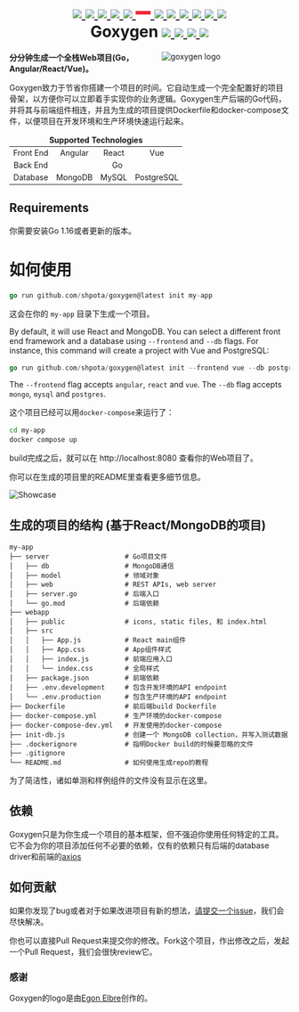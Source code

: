 <h1 align="center">
    <a href="https://github.com/Shpota/goxygen/tree/main/docs/README.md">
        <img height="20px" src="https://cdnjs.cloudflare.com/ajax/libs/flag-icon-css/3.4.6/flags/4x3/gb.svg">
    </a>
    <a href="https://github.com/Shpota/goxygen/tree/main/docs/README_zh.md">
        <img height="25px" src="https://cdnjs.cloudflare.com/ajax/libs/flag-icon-css/3.4.6/flags/4x3/cn.svg">
    </a>
    <a href="https://github.com/Shpota/goxygen/tree/main/docs/README_ua.md">
        <img height="20px" src="https://cdnjs.cloudflare.com/ajax/libs/flag-icon-css/3.4.6/flags/4x3/ua.svg">
    </a>
    <a href="https://github.com/Shpota/goxygen/tree/main/docs/README_ko.md">
        <img height="20px" src="https://cdnjs.cloudflare.com/ajax/libs/flag-icon-css/3.4.6/flags/4x3/kr.svg">
    </a>
    <a href="https://github.com/Shpota/goxygen/tree/main/docs/README_pt-br.md">
        <img height="20px" src="https://cdnjs.cloudflare.com/ajax/libs/flag-icon-css/3.4.6/flags/4x3/br.svg">
    </a>
    <a href="https://github.com/Shpota/goxygen/tree/main/docs/README_by.md">
        <img height="20px" src="https://raw.githubusercontent.com/Shpota/goxygen/main/docs/flag-by.svg">
    </a>
    <a href="https://github.com/Shpota/goxygen/tree/main/docs/README_fr.md">
        <img height="20px" src="https://cdnjs.cloudflare.com/ajax/libs/flag-icon-css/3.4.6/flags/4x3/fr.svg">
    </a>
    <a href="https://github.com/Shpota/goxygen/tree/main/docs/README_es.md">
        <img height="20px" src="https://cdnjs.cloudflare.com/ajax/libs/flag-icon-css/3.4.6/flags/4x3/es.svg">
    </a>
    <a href="https://github.com/Shpota/goxygen/tree/main/docs/README_jp.md">
        <img height="20px" src="https://cdnjs.cloudflare.com/ajax/libs/flag-icon-css/3.4.6/flags/4x3/jp.svg">
    </a>
    <a href="https://github.com/Shpota/goxygen/tree/main/docs/README_id.md">
        <img height="20px" src="https://cdnjs.cloudflare.com/ajax/libs/flag-icon-css/3.4.6/flags/4x3/id.svg">
    </a>
    <a href="https://github.com/Shpota/goxygen/tree/main/docs/README_he.md">
        <img height="20px" src="https://cdnjs.cloudflare.com/ajax/libs/flag-icon-css/3.4.6/flags/4x3/il.svg">
    </a>
    <a href="https://github.com/Shpota/goxygen/tree/main/docs/README_tr.md">
        <img height="20px" src="https://cdnjs.cloudflare.com/ajax/libs/flag-icon-css/3.4.6/flags/4x3/tr.svg">
    </a>
    <br>
    Goxygen
    <a href="https://github.com/Shpota/goxygen/actions?query=workflow%3Abuild">
        <img src="https://github.com/Shpota/goxygen/workflows/build/badge.svg">
    </a>
    <a href="https://github.com/Shpota/goxygen/releases">
        <img src="https://img.shields.io/github/v/tag/shpota/goxygen?color=green&label=version">
    </a>
    <a href="https://gitter.im/goxygen/community">
        <img src="https://badges.gitter.im/goxygen/community.svg">
    </a>
    <a href="https://github.com/Shpota/goxygen/pulls">
        <img src="https://img.shields.io/badge/PRs-welcome-brightgreen.svg">
    </a>
</h1>
<img src="../templates/vue.webapp/src/assets/logo.svg" align="right" width="230px" alt="goxygen logo">

**分分钟生成一个全栈Web项目(Go，Angular/React/Vue)。**  

Goxygen致力于节省你搭建一个项目的时间。它自动生成一个完全配置好的项目骨架，以方便你可以立即着手实现你的业务逻辑。Goxygen生产后端的Go代码，并将其与前端组件相连，并且为生成的项目提供Dockerfile和docker-compose文件，以便项目在开发环境和生产环境快速运行起来。  

<table>
    <thead>
    <tr align="center">
        <td colspan=4><b>Supported Technologies</b></td>
    </tr>
    </thead>
    <tbody>
    <tr align="center">
        <td align="center">Front End</td>
        <td>Angular</td>
        <td>React</td>
        <td>Vue</td>
    </tr>
    <tr align="center">
        <td>Back End</td>
        <td colspan=3>Go</td>
    </tr>
    <tr align="center">
        <td>Database</td>
        <td>MongoDB</td>
        <td>MySQL</td>
        <td>PostgreSQL</td>
    </tr>
    </tbody>
</table>

## Requirements
你需要安装Go 1.16或者更新的版本。

# 如何使用
```go
go run github.com/shpota/goxygen@latest init my-app
```
这会在你的 `my-app` 目录下生成一个项目。  

By default, it will use React and MongoDB. You can select
a different front end framework and a database using
`--frontend` and `--db` flags. For instance, this command
will create a project with Vue and PostgreSQL:

```go
go run github.com/shpota/goxygen@latest init --frontend vue --db postgres my-app
```

The `--frontend` flag accepts `angular`, `react` and `vue`.
The `--db` flag accepts `mongo`, `mysql` and `postgres`.


这个项目已经可以用`docker-compose`来运行了：  
```sh
cd my-app
docker compose up
```
build完成之后，就可以在 http://localhost:8080 查看你的Web项目了。    

你可以在生成的项目里的README里查看更多细节信息。  

![Showcase](showcase.gif)

## 生成的项目的结构 (基于React/MongoDB的项目)
    my-app
    ├── server                   # Go项目文件
    │   ├── db                   # MongoDB通信 
    │   ├── model                # 领域对象
    │   ├── web                  # REST APIs, web server
    │   ├── server.go            # 后端入口
    │   └── go.mod               # 后端依赖
    ├── webapp                    
    │   ├── public               # icons, static files, 和 index.html
    │   ├── src                       
    │   │   ├── App.js           # React main组件
    │   │   ├── App.css          # App组件样式
    │   │   ├── index.js         # 前端应用入口
    │   │   └── index.css        # 全局样式
    │   ├── package.json         # 前端依赖
    │   ├── .env.development     # 包含开发环境的API endpoint  
    │   └── .env.production      # 包含生产环境的API endpoint  
    ├── Dockerfile               # 前后端build Dockerfile
    ├── docker-compose.yml       # 生产环境的docker-compose
    ├── docker-compose-dev.yml   # 开发使用的docker-compose
    ├── init-db.js               # 创建一个 MongoDB collection，并写入测试数据
    ├── .dockerignore            # 指明Docker build的时候要忽略的文件
    ├── .gitignore
    └── README.md                # 如何使用生成repo的教程

为了简洁性，诸如单测和样例组件的文件没有显示在这里。   

## 依赖

Goxygen只是为你生成一个项目的基本框架，但不强迫你使用任何特定的工具。它不会为你的项目添加任何不必要的依赖，仅有的依赖只有后端的database driver和前端的[axios](https://github.com/axios/axios)

## 如何贡献

如果你发现了bug或者对于如果改进项目有新的想法，[请提交一个issue](https://github.com/Shpota/goxygen/issues)，我们会尽快解决。  

你也可以直接Pull Request来提交你的修改。Fork这个项目，作出修改之后，发起一个Pull Request，我们会很快review它。    

### 感谢
Goxygen的logo是由[Egon Elbre](https://twitter.com/egonelbre)创作的。  
